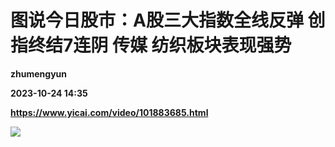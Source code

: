 # 图说今日股市：A股三大指数全线反弹 创指终结7连阴 传媒 纺织板块表现强势
**zhumengyun**

**2023-10-24 14:35**

**https://www.yicai.com/video/101883685.html**

![](http://imgcdn.yicai.com/vms-new/2023/10/e9257b6ed84b61aaa1cee10bf76bf034_t9PL.jpg)